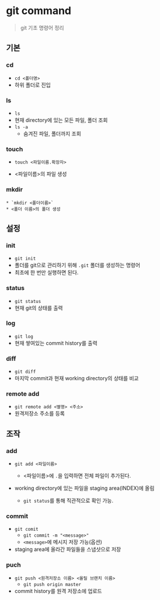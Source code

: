 # git command

> git 기초 명령어 정리



## 기본

### cd

* `cd <폴더명>`
* 하위 폴더로 진입



### ls

* `ls`
* 현재 directory에 있는 모든 파일, 폴더 조회
* `ls -a`
  * 숨겨진 파일, 폴더까지 조회



### touch

* `touch <파일이름.확장자>`

* <파일이름>의 파일 생성

  

### mkdir

	* `mkdir <폴더이름>`
	* <폴더 이름>의 폴더 생성



## 설정

### init

* `git init`
* 폴더를 git으로 관리하기 위해 `.git` 폴더를 생성하는 명령어
* 최초에 한 번만 실행하면 된다.



### status

* `git status`
* 현재 git의 상태를 출력



### log

* `git log`
* 현재 쌓여있는 commit history를 출력



### diff

* `git diff`
* 마지막 commit과 현재 working directory의 상태를 비교



### remote add

* `git remote add <별명> <주소>`
* 원격저장소 주소를 등록



## 조작

### add

* `git add <파일이름>`
  * <파일이름>에 `.`을 입력하면 전체 파일이 추가된다.

* working directory에 있는 파일을 staging area(INDEX)에 올림
  * `git status`를 통해 직관적으로 확인 가능.



### commit

* `git comit`
  * `git commit -m "<message>"`
  * `<message>`에 메시지 저장 가능(옵션)
* staging area에 올라간 파일들을 스냅샷으로 저장



### puch

* `git push <원격저장소 이름> <올릴 브랜치 이름>`
  * `git push origin master`
* commit history를 원격 저장소에 업로드